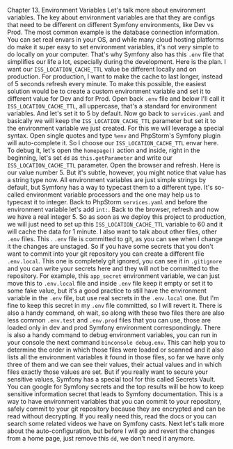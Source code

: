 Chapter 13. Environment Variables Let's talk more about environment variables. The key about environment variables are that they are configs that need to be different on different Symfony environments, like Dev vs Prod. The most common example is the database connection information. You can set real envars in your OS, and while many cloud hosting platforms do make it super easy to set environment variables, it's not very simple to do locally on your computer. That's why Symfony also has this `.env` file that simplifies our life a lot, especially during the development. Here is the plan. I want our `ISS_LOCATION_CACHE_TTL` value be different locally and on production. For production, I want to make the cache to last longer, instead of 5 seconds refresh every minute. To make this possible, the easiest solution would be to create a custom environment variable and set it to different value for Dev and for Prod. Open back `.env` file and below I'll call it `ISS_LOCATION_CACHE_TTL`, all uppercase, that's a standard for environment variables. And let's set it to 5 by default. Now go back to `services.yaml` and basically we will keep the `ISS_LOCATION_CACHE_TTL` parameter but set it to the environment variable we just created. For this we will leverage a special syntax. Open single quotes and type `%env` and PhpStorm's Symfony plugin will auto-complete it. So I choose our `ISS_LOCATION_CACHE_TTL` envar here. To debug it, let's open the `homepage()` action and inside, right in the beginning, let's set `dd` as `this.getParameter` and write our `ISS_LOCATION_CACHE_TTL` parameter. Open the browser and refresh. Here is our value number 5. But it's subtle, however, you might notice that value has a string type now. All environment variables are just simple strings by default, but Symfony has a way to typecast them to a different type. It's so-called environment variable processors and the one may help us to typecast it to integer. Back to PhpStorm `services.yaml` and before the environment variable let's add `int:`. Back to the browser, refresh and now we have a real integer 5. So as soon as we deploy this project to production, we will just need to set up this `ISS_LOCATION_CACHE_TTL` variable to 60 and it will cache the data for 1 minute. I also want to talk about other files, other `.env` files. This . `.env` file is committed to git, as you can see when I change it the changes are unstaged. So if you have some secrets that you don't want to commit into your git repository you can create a different file `.env.local`. This one is completely git ignored, you can see it in `.gitignore` and you can write your secrets here and they will not be committed to the repository. For example, this `app_secret` environment variable, we can just move this to `.env.local` file and inside `.env` file keep it empty or set it to some fake value, but it's a good practice to still have the environment variable in the `.env` file, but use real secrets in the `.env.local` one. But I'm fine to keep this secret in my `.env` file committed, so I will revert it. There is also a handy command, oh wait, so along with these two files there are also less common `.env.test` and `.env.prod` files that you can use, those are loaded only in dev and prod Symfony environment correspondingly. There is also a handy command to debug environment variables, you can run in your console the next command `binconsole debug.env`. This can help you to determine the order in which those files were loaded or scanned and it also lists all the environment variables it found in those files, so far we have only three of them and we can see their values, their actual values and in which files exactly those values are set. But if you really want to secure your sensitive values, Symfony has a special tool for this called Secrets Vault. You can google for Symfony secrets and the top results will be how to keep sensitive information secret that leads to Symfony documentation. This is a way to have environment variables that you can commit to your repository, safely commit to your git repository because they are encrypted and can be read without decrypting. If you really need this, read the docs or you can search some related videos we have on Symfony casts. Next let's talk more about the auto-configuration, but before I will go and revert the changes from a home page, just remove this `dd`, we don't need it anymore.
